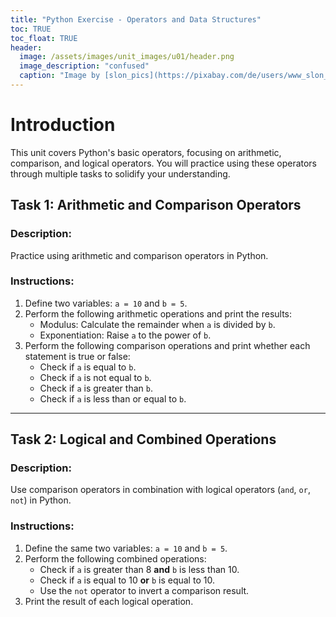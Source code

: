 ```yaml
---
title: "Python Exercise - Operators and Data Structures"
toc: TRUE
toc_float: TRUE
header:
  image: /assets/images/unit_images/u01/header.png
  image_description: "confused"
  caption: "Image by [slon_pics](https://pixabay.com/de/users/www_slon_pics-5203613/?utm_source=link-attribution&amp;utm_medium=referral&amp;utm_campaign=image&amp;utm_content=2261021) [from pixabay](https://pixabay.com/de/?utm_source=link-attribution&amp;utm_medium=referral&amp;utm_campaign=image&amp;utm_content=2261021)"
---
```


# Introduction

This unit covers Python's basic operators, focusing on arithmetic, comparison, and logical operators. You will practice using these operators through multiple tasks to solidify your understanding.

## Task 1: Arithmetic and Comparison Operators

### Description:
Practice using arithmetic and comparison operators in Python.

### Instructions:
1. Define two variables: `a = 10` and `b = 5`.
2. Perform the following arithmetic operations and print the results:
   - Modulus: Calculate the remainder when `a` is divided by `b`.
   - Exponentiation: Raise `a` to the power of `b`.
3. Perform the following comparison operations and print whether each statement is true or false:
   - Check if `a` is equal to `b`.
   - Check if `a` is not equal to `b`.
   - Check if `a` is greater than `b`.
   - Check if `a` is less than or equal to `b`.

---

## Task 2: Logical and Combined Operations

### Description:
Use comparison operators in combination with logical operators (`and`, `or`, `not`) in Python.

### Instructions:
1. Define the same two variables: `a = 10` and `b = 5`.
2. Perform the following combined operations:
   - Check if `a` is greater than 8 **and** `b` is less than 10.
   - Check if `a` is equal to 10 **or** `b` is equal to 10.
   - Use the `not` operator to invert a comparison result.
3. Print the result of each logical operation.
